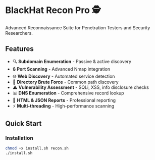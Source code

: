 # BlackHat Recon Pro 🕵️

Advanced Reconnaissance Suite for Penetration Testers and Security Researchers.

## Features

- 🔍 **Subdomain Enumeration** - Passive & active discovery
- 🔒 **Port Scanning** - Advanced Nmap integration  
- 🌐 **Web Discovery** - Automated service detection
- 📁 **Directory Brute Force** - Common path discovery
- ⚠️ **Vulnerability Assessment** - SQLi, XSS, info disclosure checks
- 📊 **DNS Enumeration** - Comprehensive record lookup
- 📄 **HTML & JSON Reports** - Professional reporting
- ⚡ **Multi-threading** - High-performance scanning

## Quick Start

### Installation
```bash
chmod +x install.sh recon.sh
./install.sh
